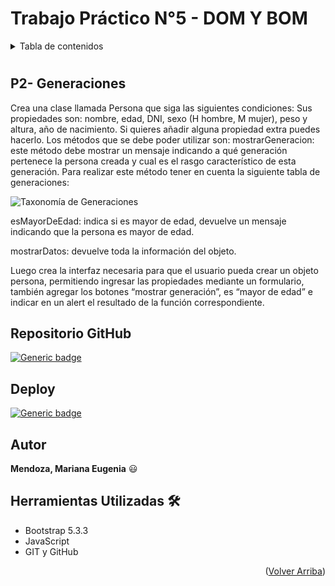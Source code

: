 <a id="readme-top"></a>

# Trabajo Práctico N°5 - DOM Y BOM

<details>
  <summary>Tabla de contenidos</summary>
    <ul>
      <li><a href="#p2--generaciones">P2- Generaciones</a></li>
      <li><a href="#repositorio-github">Repositorio GitHub</a></li>
      <li><a href="#deploy">Deploy</a></li>
      <li><a href="#autor">Autor</a></li>
      <li><a href="#herramientas-utilizadas-🛠️">Herramientas Utilizadas</a></li>
   </ul>  
</details>


#
## P2- Generaciones

Crea una clase llamada Persona que siga las siguientes condiciones:
Sus propiedades son: nombre, edad, DNI, sexo (H hombre, M mujer), peso y altura, año de nacimiento. Si quieres añadir alguna propiedad extra puedes hacerlo.
Los métodos que se debe poder utilizar  son:
mostrarGeneracion: este método debe mostrar un mensaje indicando a qué generación pertenece la persona creada y cual es el rasgo característico de esta generación.
Para realizar este método tener en cuenta la siguiente tabla de generaciones:

<image src="./img/taxonomia.png" alt="Taxonomía de Generaciones">

esMayorDeEdad: indica si es mayor de edad, devuelve un mensaje indicando que la persona es mayor de edad.

mostrarDatos: devuelve toda la información del objeto.

Luego crea la interfaz necesaria para que el usuario pueda crear un objeto persona, permitiendo ingresar las propiedades mediante un formulario, también agregar los botones “mostrar generación”, es “mayor de edad” e indicar en un alert el resultado de la función correspondiente.


## Repositorio GitHub

[![Generic badge](https://img.shields.io/badge/Github-Generaciones-green.svg)](https://github.com/Marianita18/Generaciones.git)

## Deploy

[![Generic badge](https://img.shields.io/badge/web-Generaciones-blue.svg)](https://p2-generaciones.netlify.app/)

## Autor

**Mendoza, Mariana Eugenia** 😃

## Herramientas Utilizadas 🛠️

- Bootstrap 5.3.3
- JavaScript
- GIT y GitHub
<p align="right">(<a href="#readme-top">Volver Arriba</a>)</p>
